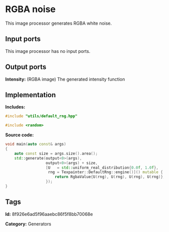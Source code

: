 # RGBA noise

This image processor generates RGBA white noise.

## Input ports

This image processor has no input ports.

## Output ports

__Intensity:__ (RGBA image) The generated intensity function

## Implementation

__Includes:__ 

```c++
#include "utils/default_rng.hpp"

#include <random>
```

__Source code:__ 

```c++
void main(auto const& args)
{
	auto const size = args.size().area();
	std::generate(output<0>(args),
	              output<0>(args) + size,
	              [U   = std::uniform_real_distribution{0.0f, 1.0f},
	               rng = Texpainter::DefaultRng::engine()]() mutable {
		              return RgbaValue{U(rng), U(rng), U(rng), U(rng)};
	              });
}
```

## Tags

__Id:__ 8f926e6ad5f96aaebc86f5f8bb70068e

__Category:__ Generators